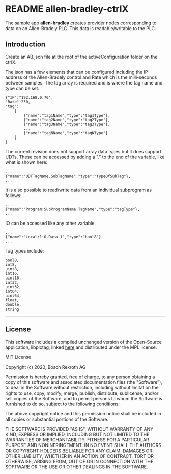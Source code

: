 # README allen-bradley-ctrlX

The sample app __allen-bradley__ creates provider nodes corresponding to data on an Allen-Bradely PLC. This data is readable/writable to the PLC.

## Introduction

Create an AB.json file at the root of the activeConfiguration folder on the ctrlX. 

The json has a few elements that can be configured including the IP address of the Allen-Bradely control and Rate which is the milli-seconds between samples. The tag array is required and is where the tag name and type can be set. 

    {"IP":"192.168.0.70",
    "Rate":250,
    "tag":
        [
            {"name":"tag1Name","type":"tag1Type"},
            {"name":"tag2Name","type":"tag2Type"},
            {"name":"tag3Name","type":"tag3Type"},
            ...
            {"name":"tagNName","type":"tagNType"}
        ]
    }

The current revision does not support array data types but it does support UDTs. These can be accessed by adding a "." to the end of the variable, like what is shown here:

    ...
    {"name":"UDTTagName.SubTagName","type":"typeOfSubTag"},
    ...
    
It is also possible to read/write data from an individual subprogram as follows:

    ...
    {"name":"Program:SubProgramName.TagName","type":"tagType"},
    ...
    
IO can be accessed like any other variable. 

    ...
    {"name":"Local:1:O.Data.1","type":"bool8"},
    ...
    
Tag types include:

    bool8,
    int8,
    uint8,
    int16,
    uint16,
    int32,
    uint32,
    int64,
    uint64,
    float,
    double,
    string
___




## License

This software includes a compiled unchanged version of the Open-Source application, libplctag, linked [here](https://github.com/libplctag/libplctag#github) and distributed under the MPL license.

MIT License

Copyright (c) 2020, Bosch Rexroth AG

Permission is hereby granted, free of charge, to any person obtaining a copy
of this software and associated documentation files (the "Software"), to deal
in the Software without restriction, including without limitation the rights
to use, copy, modify, merge, publish, distribute, sublicense, and/or sell
copies of the Software, and to permit persons to whom the Software is
furnished to do so, subject to the following conditions:

The above copyright notice and this permission notice shall be included in all
copies or substantial portions of the Software.

THE SOFTWARE IS PROVIDED "AS IS", WITHOUT WARRANTY OF ANY KIND, EXPRESS OR
IMPLIED, INCLUDING BUT NOT LIMITED TO THE WARRANTIES OF MERCHANTABILITY,
FITNESS FOR A PARTICULAR PURPOSE AND NONINFRINGEMENT. IN NO EVENT SHALL THE
AUTHORS OR COPYRIGHT HOLDERS BE LIABLE FOR ANY CLAIM, DAMAGES OR OTHER
LIABILITY, WHETHER IN AN ACTION OF CONTRACT, TORT OR OTHERWISE, ARISING FROM,
OUT OF OR IN CONNECTION WITH THE SOFTWARE OR THE USE OR OTHER DEALINGS IN THE
SOFTWARE.
